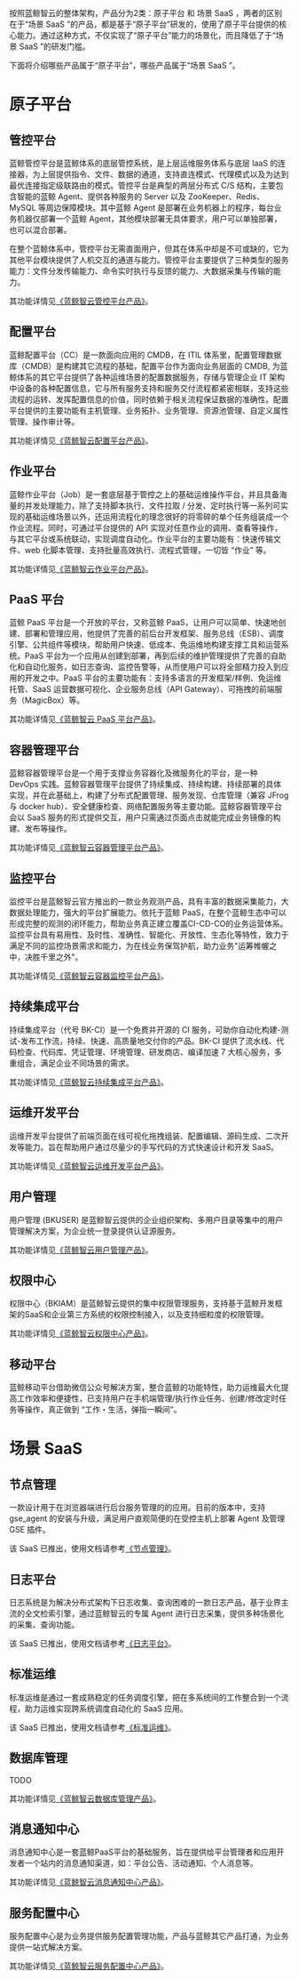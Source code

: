 按照蓝鲸智云的整体架构，产品分为2类：原子平台 和 场景 SaaS ，两者的区别在于“场景 SaaS ”的产品，都是基于“原子平台”研发的，使用了原子平台提供的核心能力。通过这种方式，不仅实现了“原子平台”能力的场景化，而且降低了于“场景 SaaS ”的研发门槛。

下面将介绍哪些产品属于“原子平台”，哪些产品属于“场景 SaaS ”。

# 原子平台

## 管控平台

蓝鲸管控平台是蓝鲸体系的底层管控系统，是上层运维服务体系与底层 IaaS 的连接器，为上层提供指令、文件、数据的通道，支持直连模式、代理模式以及为达到最优连接指定级联路由的模式。管控平台是典型的两层分布式 C/S 结构，主要包含智能的蓝鲸 Agent、提供各种服务的 Server 以及 ZooKeeper、Redis、MySQL 等周边保障模块。其中蓝鲸 Agent 是部署在业务机器上的程序，每台业务机器仅部署一个蓝鲸 Agent，其他模块部署无具体要求，用户可以单独部署，也可以混合部署。

在整个蓝鲸体系中，管控平台无需直面用户，但其在体系中却是不可或缺的，它为其他平台模块提供了人机交互的通道与能力。管控平台主要提供了三种类型的服务能力：文件分发传输能力、命令实时执行与反馈的能力、大数据采集与传输的能力。

其功能详情见[《蓝鲸智云管控平台产品》](../../../../GSE/2.0/UserGuide/Introduce.md)。

## 配置平台

蓝鲸配置平台（CC）是一款面向应用的 CMDB，在 ITIL 体系里，配置管理数据库（CMDB）是构建其它流程的基础，配置平台作为面向业务层面的 CMDB, 为蓝鲸体系的其它平台提供了各种运维场景的配置数据服务，存储与管理企业 IT 架构中设备的各种配置信息，它与所有服务支持和服务交付流程都紧密相联，支持这些流程的运转、发挥配置信息的价值，同时依赖于相关流程保证数据的准确性。配置平台提供的主要功能有主机管理、业务拓扑、业务管理、资源池管理、自定义属性管理、操作审计等。

其功能详情见[《蓝鲸智云配置平台产品》](../../../../CMDB/3.10/UserGuide/Introduce/Overview.md)。

## 作业平台

蓝鲸作业平台（Job）是一套底层基于管控之上的基础运维操作平台，并且具备海量的并发处理能力，除了支持脚本执行、文件拉取 / 分发、定时执行等一系列可实现的基础运维场景以外，还运用流程化的理念很好的将零碎的单个任务组装成一个作业流程。同时，可通过平台提供的 API 实现对任意作业的调用、查看等操作，与其它平台或系统联动，实现调度自动化。作业平台的主要功能有：快速传输文件、web 化脚本管理、支持批量高效执行、流程式管理，一切皆 “作业” 等。

其功能详情见[《蓝鲸智云作业平台产品》](../../../../JOB/3.7/UserGuide/Introduction/What-is-Job.md)。

## PaaS 平台

蓝鲸 PaaS 平台是一个开放的平台，又称蓝鲸 PaaS，让用户可以简单、快速地创建、部署和管理应用，他提供了完善的前后台开发框架、服务总线（ESB）、调度引擎、公共组件等模块，帮助用户快速、低成本、免运维地构建支撑工具和运营系统。PaaS 平台为一个应用从创建到部署，再到后续的维护管理提供了完善的自助化和自动化服务，如日志查询、监控告警等，从而使用户可以将全部精力投入到应用的开发之中。PaaS 平台的主要功能有：支持多语言的开发框架/样例、免运维托管、SaaS 运营数据可视化、企业服务总线（API Gateway）、可拖拽的前端服务（MagicBox）等。

其功能详情见[《蓝鲸智云 PaaS 平台产品》](../../../../PaaS/1.0/UserGuide/Overview/README.md)。

## 容器管理平台

蓝鲸容器管理平台是一个用于支撑业务容器化及微服务化的平台，是一种 DevOps 实践。蓝鲸容器管理平台提供了持续集成、持续构建、持续部署的具体实现，并在此基础上，构建了分布式配置管理、服务发现、仓库管理（兼容 JFrog 与 docker hub）、安全健康检查、网络配置服务等主要功能。蓝鲸容器管理平台会以 SaaS 服务的形式提供交互，用户只需通过页面点击就能完成业务镜像的构建、发布等操作。

其功能详情见[《蓝鲸智云容器管理平台产品》](../../../../BCS/1.28/UserGuide/Introduction/README.md)。


## 监控平台
监控平台是蓝鲸智云官方推出的一款业务观测产品，具有丰富的数据采集能力，大数据处理能力，强大的平台扩展能力。依托于蓝鲸 PaaS，在整个蓝鲸生态中可以形成完整的观测的闭环能力，帮助业务真正建立覆盖CI-CD-CO的业务运营体系。监控平台具有易用性、及时性、准确性、智能化、开放性、生态化等特性，致力于满足不同的监控场景需求和能力，为在线业务保驾护航，助力业务"运筹帷幄之中，决胜千里之外"。

其功能详情见[《蓝鲸智云容器监控平台产品》](../../../../Monitor/3.8/UserGuide/Overview/README.md)。


## 持续集成平台
持续集成平台（代号 BK-CI）是一个免费并开源的 CI 服务，可助你自动化构建-测试-发布工作流，持续、快速、高质量地交付你的产品。BK-CI 提供了流水线、代码检查、代码库、凭证管理、环境管理、研发商店、编译加速 7 大核心服务，多重组合，满足企业不同场景的需求。

其功能详情见[《蓝鲸智云持续集成平台产品》](../../../../Devops/3.0/UserGuide/intro/README.md)。


## 运维开发平台
运维开发平台提供了前端页面在线可视化拖拽组装、配置编辑、源码生成、二次开发等能力。旨在帮助用户通过尽量少的手写代码的方式快速设计和开发 SaaS。

其功能详情见[《蓝鲸智云运维开发平台产品》](../../../../LessCode/1.1/UserGuide/intro.md)。


## 用户管理
用户管理 (BKUSER) 是蓝鲸智云提供的企业组织架构、多用户目录等集中的用户管理解决方案，为企业统一登录提供认证源服务。

其功能详情见[《蓝鲸智云用户管理产品》](../../../../UserManage/2.5/UserGuide/Introduce/README.md)。


## 权限中心
权限中心（BKIAM）是蓝鲸智云提供的集中权限管理服务，支持基于蓝鲸开发框架的SaaS和企业第三方系统的权限控制接入，以及支持细粒度的权限管理。

其功能详情见[《蓝鲸智云权限中心产品》](../../../../IAM/1.16/UserGuide/Introduce/README.md)。


## 移动平台

蓝鲸移动平台借助微信公众号解决方案，整合蓝鲸的功能特性，助力运维最大化提高工作效率和便捷性，已支持用户在手机端管理/执行作业任务、创建/修改定时任务等操作，真正做到 “工作・生活，弹指一瞬间”。


# 场景 SaaS

## 节点管理

一款设计用于在浏览器端进行后台服务管理的的应用。目前的版本中，支持 gse_agent 的安装与升级，满足用户直观简便的在受控主机上部署 Agent 及管理 GSE 插件。

该 SaaS 已推出，使用文档请参考[《节点管理》](../../../../NodeMan/2.2/UserGuide/Introduce/Overview.md)。

## 日志平台

日志系统是为解决分布式架构下日志收集、查询困难的一款日志产品，基于业界主流的全文检索引擎，通过蓝鲸智云的专属 Agent 进行日志采集，提供多种场景化的采集、查询功能。

该 SaaS 已推出，使用文档请参考[《日志平台》](../../../../LogSearch/4.6/UserGuide/Intro/README.md)。


## 标准运维

标准运维是通过一套成熟稳定的任务调度引擎，把在多系统间的工作整合到一个流程，助力运维实现跨系统调度自动化的 SaaS 应用。

该 SaaS 已推出，使用文档请参考[《标准运维》](../../../../SOPS/3.25/UserGuide/Overview/README.md)。


## 数据库管理
TODO

其功能详情见[《蓝鲸智云数据库管理产品》](TODO)。


## 消息通知中心
消息通知中心是一套蓝鲸PaaS平台的基础服务，旨在提供给平台管理者和应用开发者一个站内的消息通知渠道，如：平台公告、活动通知、个人消息等。

其功能详情见[《蓝鲸智云消息通知中心产品》](../../../../BKNotice/1.0/UserGuide/Introduction/What-is-BKNotice.md)。


## 服务配置中心

服务配置中心是为业务提供服务配置管理功能，产品与蓝鲸其它产品打通，为业务提供一站式解决方案。

其功能详情见[《蓝鲸智云服务配置中心产品》](../../../../BSCP/1.29/UserGuide/Introduction/product_introduction.md)。
